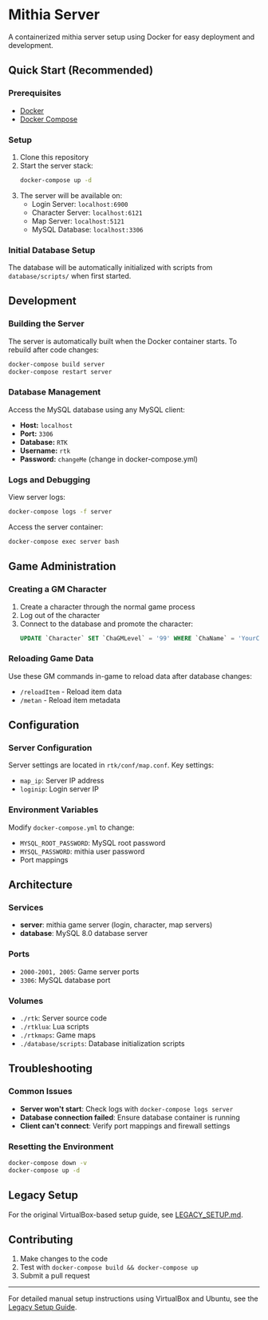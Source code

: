 # Mithia Server

A containerized mithia server setup using Docker for easy deployment and development.

## Quick Start (Recommended)

### Prerequisites
- [Docker](https://docs.docker.com/get-docker/)
- [Docker Compose](https://docs.docker.com/compose/install/)

### Setup
1. Clone this repository
2. Start the server stack:
   ```bash
   docker-compose up -d
   ```
3. The server will be available on:
   - Login Server: `localhost:6900`
   - Character Server: `localhost:6121` 
   - Map Server: `localhost:5121`
   - MySQL Database: `localhost:3306`

### Initial Database Setup
The database will be automatically initialized with scripts from `database/scripts/` when first started.

## Development

### Building the Server
The server is automatically built when the Docker container starts. To rebuild after code changes:
```bash
docker-compose build server
docker-compose restart server
```

### Database Management
Access the MySQL database using any MySQL client:
- **Host:** `localhost`
- **Port:** `3306`
- **Database:** `RTK`
- **Username:** `rtk`
- **Password:** `changeMe` (change in docker-compose.yml)

### Logs and Debugging
View server logs:
```bash
docker-compose logs -f server
```

Access the server container:
```bash
docker-compose exec server bash
```

## Game Administration

### Creating a GM Character
1. Create a character through the normal game process
2. Log out of the character
3. Connect to the database and promote the character:
   ```sql
   UPDATE `Character` SET `ChaGMLevel` = '99' WHERE `ChaName` = 'YourCharacterName';
   ```

### Reloading Game Data
Use these GM commands in-game to reload data after database changes:
- `/reloadItem` - Reload item data
- `/metan` - Reload item metadata

## Configuration

### Server Configuration
Server settings are located in `rtk/conf/map.conf`. Key settings:
- `map_ip`: Server IP address
- `loginip`: Login server IP

### Environment Variables
Modify `docker-compose.yml` to change:
- `MYSQL_ROOT_PASSWORD`: MySQL root password
- `MYSQL_PASSWORD`: mithia user password
- Port mappings

## Architecture

### Services
- **server**: mithia game server (login, character, map servers)
- **database**: MySQL 8.0 database server

### Ports
- `2000-2001, 2005`: Game server ports
- `3306`: MySQL database port

### Volumes
- `./rtk`: Server source code
- `./rtklua`: Lua scripts
- `./rtkmaps`: Game maps
- `./database/scripts`: Database initialization scripts

## Troubleshooting

### Common Issues
- **Server won't start**: Check logs with `docker-compose logs server`
- **Database connection failed**: Ensure database container is running
- **Client can't connect**: Verify port mappings and firewall settings

### Resetting the Environment
```bash
docker-compose down -v
docker-compose up -d
```

## Legacy Setup
For the original VirtualBox-based setup guide, see [LEGACY_SETUP.md](LEGACY_SETUP.md).

## Contributing
1. Make changes to the code
2. Test with `docker-compose build && docker-compose up`
3. Submit a pull request

---

For detailed manual setup instructions using VirtualBox and Ubuntu, see the [Legacy Setup Guide](LEGACY_SETUP.md).